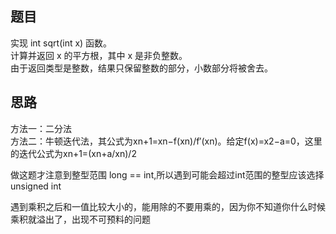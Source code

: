 ## 题目
实现 int sqrt(int x) 函数。  
计算并返回 x 的平方根，其中 x 是非负整数。  
由于返回类型是整数，结果只保留整数的部分，小数部分将被舍去。   

## 思路
方法一：二分法  
方法二：牛顿迭代法，其公式为xn+1=xn−f(xn)/f′(xn)。给定f(x)=x2−a=0，这里的迭代公式为xn+1=(xn+a/xn)/2    

做这题才注意到整型范围 long == int,所以遇到可能会超过int范围的整型应该选择 unsigned int  

遇到乘积之后和一值比较大小的，能用除的不要用乘的，因为你不知道你什么时候乘积就溢出了，出现不可预料的问题   
